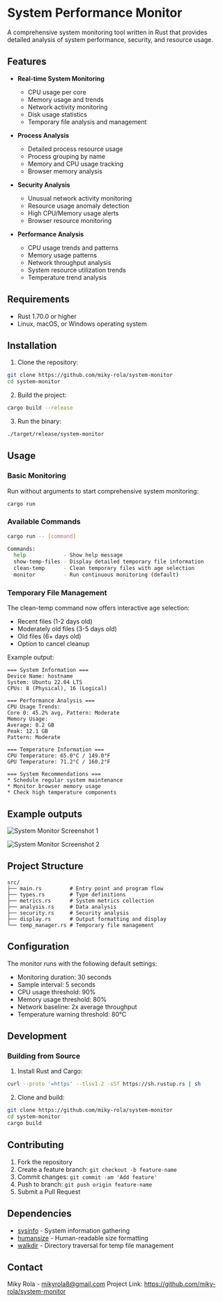 # System Performance Monitor

A comprehensive system monitoring tool written in Rust that provides detailed analysis of system performance, security, and resource usage.

## Features

- **Real-time System Monitoring**
  - CPU usage per core
  - Memory usage and trends
  - Network activity monitoring
  - Disk usage statistics
  - Temporary file analysis and management

- **Process Analysis**
  - Detailed process resource usage
  - Process grouping by name
  - Memory and CPU usage tracking
  - Browser memory analysis

- **Security Analysis**
  - Unusual network activity monitoring
  - Resource usage anomaly detection
  - High CPU/Memory usage alerts
  - Browser resource monitoring

- **Performance Analysis**
  - CPU usage trends and patterns
  - Memory usage patterns
  - Network throughput analysis
  - System resource utilization trends
  - Temperature trend analysis

## Requirements

- Rust 1.70.0 or higher
- Linux, macOS, or Windows operating system

## Installation

1. Clone the repository:
```bash
git clone https://github.com/miky-rola/system-monitor
cd system-monitor
```

2. Build the project:
```bash
cargo build --release
```

3. Run the binary:
```bash
./target/release/system-monitor
```

## Usage

### Basic Monitoring
Run without arguments to start comprehensive system monitoring:
```bash
cargo run
```

### Available Commands
```bash
cargo run -- [command]

Commands:
  help            - Show help message
  show-temp-files - Display detailed temporary file information
  clean-temp      - Clean temporary files with age selection
  monitor         - Run continuous monitoring (default)
```

### Temporary File Management
The clean-temp command now offers interactive age selection:
- Recent files (1-2 days old)
- Moderately old files (3-5 days old)
- Old files (6+ days old)
- Option to cancel cleanup

Example output:
```
=== System Information ===
Device Name: hostname
System: Ubuntu 22.04 LTS
CPUs: 8 (Physical), 16 (Logical)

=== Performance Analysis ===
CPU Usage Trends:
Core 0: 45.2% avg, Pattern: Moderate
Memory Usage:
Average: 8.2 GB
Peak: 12.1 GB
Pattern: Moderate

=== Temperature Information ===
CPU Temperature: 65.0°C / 149.0°F
GPU Temperature: 71.2°C / 160.2°F

=== System Recommendations ===
* Schedule regular system maintenance
* Monitor browser memory usage
* Check high temperature components
```

## Example outputs
![System Monitor Screenshot 1](https://res.cloudinary.com/dxbz61zly/image/upload/v1736711345/Screenshot_2025-01-12_193745_nmffv9.png)

![System Monitor Screenshot 2](https://res.cloudinary.com/dxbz61zly/image/upload/v1736711377/Screenshot_2025-01-12_194048_jofbyg.png)

## Project Structure

```
src/
├── main.rs         # Entry point and program flow
├── types.rs        # Type definitions
├── metrics.rs      # System metrics collection
├── analysis.rs     # Data analysis
├── security.rs     # Security analysis
├── display.rs      # Output formatting and display
└── temp_manager.rs # Temporary file management
```

## Configuration

The monitor runs with the following default settings:
- Monitoring duration: 30 seconds
- Sample interval: 5 seconds
- CPU usage threshold: 90%
- Memory usage threshold: 80%
- Network baseline: 2x average throughput
- Temperature warning threshold: 80°C

## Development

### Building from Source

1. Install Rust and Cargo:
```bash
curl --proto '=https' --tlsv1.2 -sSf https://sh.rustup.rs | sh
```

2. Clone and build:
```bash
git clone https://github.com/miky-rola/system-monitor
cd system-monitor
cargo build
```

## Contributing

1. Fork the repository
2. Create a feature branch: `git checkout -b feature-name`
3. Commit changes: `git commit -am 'Add feature'`
4. Push to branch: `git push origin feature-name`
5. Submit a Pull Request

## Dependencies

- [sysinfo](https://crates.io/crates/sysinfo) - System information gathering
- [humansize](https://crates.io/crates/humansize) - Human-readable size formatting
- [walkdir](https://crates.io/crates/walkdir) - Directory traversal for temp file management

## Contact

Miky Rola - mikyrola8@gmail.com
Project Link: https://github.com/miky-rola/system-monitor
